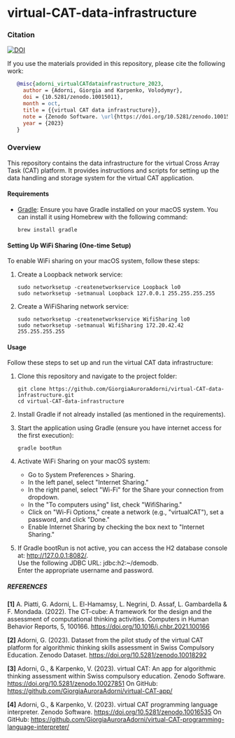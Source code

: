 # virtual-CAT-data-infrastructure

### Citation
[![DOI](https://zenodo.org/badge/DOI/10.5281/zenodo.10015011.svg)](https://doi.org/10.5281/zenodo.10015011)

If you use the materials provided in this repository, please cite the following work:

```bibtex
   @misc{adorni_virtualCATdatainfrastructure_2023,
     author = {Adorni, Giorgia and Karpenko, Volodymyr},
     doi = {10.5281/zenodo.10015011},
     month = oct,
     title = {{virtual CAT data infrastructure}},
     note = {Zenodo Software. \url{https://doi.org/10.5281/zenodo.10015011}},
     year = {2023}
   }
```

### Overview 
This repository contains the data infrastructure for the virtual Cross Array Task (CAT) platform. It provides instructions and scripts for setting up the data handling and storage system for the virtual CAT application.

#### Requirements

- [Gradle](https://gradle.org/): Ensure you have Gradle installed on your macOS system. You can install it using Homebrew with the following command:
  ```shell
  brew install gradle

#### Setting Up WiFi Sharing (One-time Setup)
To enable WiFi sharing on your macOS system, follow these steps:

1. Create a Loopback network service:
   ```shell
   sudo networksetup -createnetworkservice Loopback lo0
   sudo networksetup -setmanual Loopback 127.0.0.1 255.255.255.255

2. Create a WiFiSharing network service:
   ```shell
   sudo networksetup -createnetworkservice WifiSharing lo0
   sudo networksetup -setmanual WifiSharing 172.20.42.42 255.255.255.255
   
#### Usage
Follow these steps to set up and run the virtual CAT data infrastructure:

1. Clone this repository and navigate to the project folder:
   ```shell
   git clone https://github.com/GiorgiaAuroraAdorni/virtual-CAT-data-infrastructure.git
   cd virtual-CAT-data-infrastructure

2. Install Gradle if not already installed (as mentioned in the requirements).

3. Start the application using Gradle (ensure you have internet access for the first execution):
   ```shell
   gradle bootRun

4. Activate WiFi Sharing on your macOS system:
   - Go to System Preferences > Sharing.
   - In the left panel, select "Internet Sharing."
   - In the right panel, select "Wi-Fi" for the Share your connection from dropdown.
   - In the "To computers using" list, check "WifiSharing."
   - Click on "Wi-Fi Options," create a network (e.g., "virtualCAT"), set a password, and click "Done."
   - Enable Internet Sharing by checking the box next to "Internet Sharing."

5. If Gradle bootRun is not active, you can access the H2 database console at: http://127.0.0.1:8082/.  
Use the following JDBC URL: jdbc:h2:~/demodb.  
Enter the appropriate username and password.



##### REFERENCES

**[1]** A. Piatti, G. Adorni, L. El-Hamamsy, L. Negrini, D. Assaf, L. Gambardella & F. Mondada. (2022). The CT-cube: A framework for the design and the assessment of computational thinking activities. Computers in Human Behavior Reports, 5, 100166. https://doi.org/10.1016/j.chbr.2021.100166

**[2]** Adorni, G. (2023). Dataset from the pilot study of the virtual CAT platform for algorithmic thinking skills assessment in Swiss Compulsory Education. Zenodo Dataset. https://doi.org/10.5281/zenodo.10018292

**[3]** Adorni, G., & Karpenko, V. (2023). virtual CAT: An app for algorithmic thinking assessment within Swiss compulsory education. Zenodo Software. https://doi.org/10.5281/zenodo.10027851
On GitHub: https://github.com/GiorgiaAuroraAdorni/virtual-CAT-app/

**[4]** Adorni, G., & Karpenko, V. (2023). virtual CAT programming language interpreter. Zenodo Software. https://doi.org/10.5281/zenodo.10016535 
On GitHub: https://github.com/GiorgiaAuroraAdorni/virtual-CAT-programming-language-interpreter/
